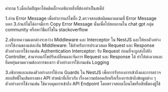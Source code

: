 คำถาม
1.เมื่อเกิดปัญหาโค้ดติดบั๊กจงอธิบายสิ่งที่ต้องทำเป็นสเต็ป

1.อ่าน Error Message เพื่อทำการแก้ไขบั๊ก
2.ตรวจสอบข้อผิดพลาดตามที่ Error Message บอก
3.ถ้าแก้ไม่ได้อาจมีการ Copy Error Message นั้นเพื่อไปสอบถามใน chat gpt กลุ่ม community หรือหาวิธีแก้ไขใน stackoverflow 

2.อธิบายความแตกต่างระหว่าง Middleware และ Interceptor ใน NestJS และให้ยกตัวอย่างการใช้งานของแต่ละอัน
Middleware: ใช้สำหรับการประมวลผล Request และ Response 
ตัวอย่างการใช้งานเช่น Authentication
Interceptor: รับ Request ก่อนที่จะถูกส่งไปยัง Controller, สามารถแก้ไขปรับเปลี่ยนและจัดการ Request และ Response ได้ ทำให้สะดวกและยืดหยุ่นตามความต้องการของเรา
ตัวอย่างการใช้งานเช่น Logging

3.อธิบายและแสดงตัวอย่างการใช้งาน Guards ใน NestJS เพื่อการรับรองการเข้าถึงและการตรวจสอบสิทธิ์ในเส้นทางของ API
ทำหน้าที่เกี่ยวกับ เรื่องความปลอดภัยหรือเรื่องการเข้าถึงข้อมูลต่าง ๆ
ตัวอย่างการใช้งานเช่น ใช้ควบคุมการเข้าถึง API Endpoint โดยตรวจสอบเงื่อนไขหรือสิทธิ์ของผู้ใช้